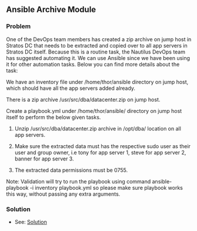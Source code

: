 ## Ansible Archive Module

### Problem

One of the DevOps team members has created a zip archive on jump host in Stratos DC that needs to be extracted and
copied over to all app servers in Stratos DC itself. Because this is a routine task, the Nautilus DevOps team has
suggested automating it. We can use Ansible since we have been using it for other automation tasks. Below you can find
more details about the task:

We have an inventory file under /home/thor/ansible directory on jump host, which should have all the app servers added
already.

There is a zip archive /usr/src/dba/datacenter.zip on jump host.

Create a playbook.yml under /home/thor/ansible/ directory on jump host itself to perform the below given tasks.

1. Unzip /usr/src/dba/datacenter.zip archive in /opt/dba/ location on all app servers.

2. Make sure the extracted data must has the respective sudo user as their user and group owner, i.e tony for app server
   1, steve for app server 2, banner for app server 3.

3. The extracted data permissions must be 0755.

Note: Validation will try to run the playbook using command ansible-playbook -i inventory playbook.yml so please make
sure playbook works this way, without passing any extra arguments.

### Solution

- See: [Solution](./solution.yaml)
